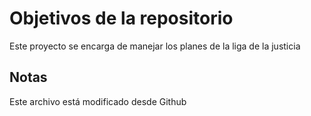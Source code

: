 # Objetivos de la repositorio

Este proyecto se encarga de manejar los planes de la liga de la justicia


## Notas
Este archivo está modificado desde Github
